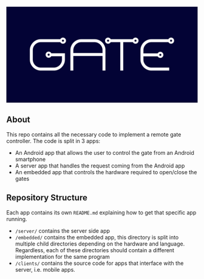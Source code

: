 ![banner](./media/logos/banner_1280x640.jpg)

## About

This repo contains all the necessary code to implement a remote gate controller. The code is split in 3 apps:

- An Android app that allows the user to control the gate from an Android smartphone
- A server app that handles the request coming from the Android app
- An embedded app that controls the hardware required to open/close the gates

## Repository Structure

Each app contains its own `README.md` explaining how to get that specific app running.

- `/server/` contains the server side app
- `/embedded/` contains the embedded app, this directory is split into multiple child directories depending on the hardware and language. Regardless, each of these directories should contain a different implementation for the same program
- `/clients/` contains the source code for apps that interface with the server, i.e. mobile apps.
